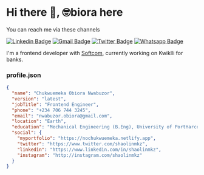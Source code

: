 # Hi there 👋, 🤓biora here

You can reach me via these channels

[![Linkedin Badge](https://img.shields.io/badge/-LinkedIn-blue?style=flat-square&logo=Linkedin&logoColor=white&link=https://www.linkedin.com/in/shaolinmkz/)](https://www.linkedin.com/in/shaolinmkz/)
[![Gmail Badge](https://img.shields.io/badge/-Gmail-c14438?style=flat-square&logo=Gmail&logoColor=white&link=mailto:nwabuzor.obiora@gmail.com)](mailto:nwabuzor.obiora@gmail.com)
[![Twitter Badge](https://img.shields.io/badge/-Twitter-blue?style=flat-square&logo=Twitter&logoColor=white&link=https://www.twitter.com/shaolinmkz)](https://www.twitter.com/shaolinmkz)
[![Whatsapp Badge](https://img.shields.io/badge/-Whatsapp-25D366?style=flat-square&logo=Whatsapp&logoColor=white&link=https://api.whatsapp.com/send?phone=002347067443245)](https://api.whatsapp.com/send?phone=002347067443245)


I'm a frontend developer with [Softcom](https://softcom.ng), currently working on Kwiklli for banks.

<!--
**shaolinmkz/shaolinmkz** is a ✨ _special_ ✨ repository because its `README.md` (this file) appears on your GitHub profile.

Here are some ideas to get you started:

- 🔭 I’m currently working on ...
- 🌱 I’m currently learning ...
- 👯 I’m looking to collaborate on ...
- 🤔 I’m looking for help with ...
- 💬 Ask me about ...
- 📫 How to reach me: ...
- 😄 Pronouns: ...
- ⚡ Fun fact: ...
-->

### profile.json

```json
{
  "name": "Chukwuemeka Obiora Nwabuzor",
  "version": "latest",
  "jobTitle": "Frontend Engineer",
  "phone": "+234 706 744 3245",
  "email": "nwabuzor.obiora@gmail.com",
  "location": "Earth",
  "education": "Mechanical Engineering (B.Eng), University of PortHarcourt",
  "social": {
    "myportfolio": "https://nochukwuemeka.netlify.app",
    "twitter": "https://www.twitter.com/shaolinmkz",
    "linkedin": "https://www.linkedin.com/in/shaolinmkz",
    "instagram": "http://instagram.com/shaolinmkz"
  }
}
```
